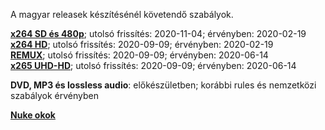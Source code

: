 A magyar releasek készítésénél követendő szabályok.

[**x264 SD és 480p**](https://github.com/encoding-hun/rules-and-standards/blob/master/series-and-movies-x264-sd-and-480p.md); utolsó frissítés: 2020-11-04; érvényben: 2020-02-19<br />
[**x264 HD**](https://github.com/encoding-hun/rules-and-standards/blob/master/series-and-movies-x264-hd.md); utolsó frissítés: 2020-09-09; érvényben: 2020-02-19<br />
[**REMUX**](https://github.com/encoding-hun/rules-and-standards/blob/master/series-and-movies-remux.md); utolsó frissítés: 2020-09-09; érvényben: 2020-06-14<br />
[**x265 UHD-HD**](https://github.com/encoding-hun/rules-and-standards/blob/master/series-and-movies-x265-hd-uhd.md); utolsó frissítés: 2020-09-09; érvényben: 2020-06-14<br />


**DVD, MP3 és lossless audio**: előkészületben; korábbi rules és nemzetközi szabályok érvényben


[**Nuke okok**](https://github.com/encoding-hun/rules-and-standards/blob/master/nuke_reasons_movies.md)
